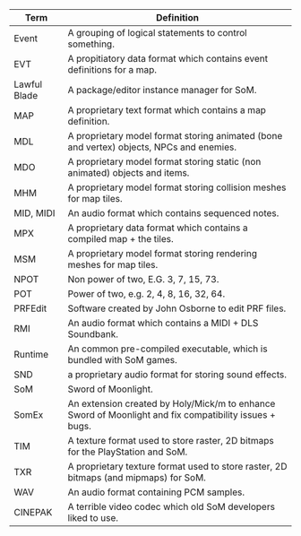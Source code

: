 | Term | Definition |
|------|------------|
| Event | A grouping of logical statements to control something. |
| EVT | A propitiatory data format which contains event definitions for a map. |
| Lawful Blade | A package/editor instance manager for SoM. |
| MAP | A proprietary text format which contains a map definition. |
| MDL | A proprietary model format storing animated (bone and vertex) objects, NPCs and enemies. |
| MDO | A proprietary model format storing static (non animated) objects and items. |
| MHM | A proprietary model format storing collision meshes for map tiles. |
| MID, MIDI | An audio format which contains sequenced notes. |
| MPX | A proprietary data format which contains a compiled map + the tiles. |
| MSM | A proprietary model format storing rendering meshes for map tiles. |
| NPOT | Non power of two, E.G. 3, 7, 15, 73. |
| POT | Power of two, e.g. 2, 4, 8, 16, 32, 64. |
| PRFEdit | Software created by John Osborne to edit PRF files. |
| RMI | An audio format which contains a MIDI + DLS Soundbank. |
| Runtime | An common pre-compiled executable, which is bundled with SoM games. |
| SND | a proprietary audio format for storing sound effects. |
| SoM  | Sword of Moonlight. |
| SomEx | An extension created by Holy/Mick/m to enhance Sword of Moonlight and fix compatibility issues + bugs. |
| TIM | A texture format used to store raster, 2D bitmaps for the PlayStation and SoM. |
| TXR | A proprietary texture format used to store raster, 2D bitmaps (and mipmaps) for SoM. |
| WAV | An audio format containing PCM samples. |
| CINEPAK | A terrible video codec which old SoM developers liked to use. |